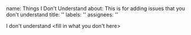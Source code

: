 name: Things I Don't Understand
about: This is for adding issues that you don't understand
title: ''
labels: ''
assignees: ''

I don't understand <fill in what you don't here>
